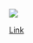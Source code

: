 ![](https://travis-ci.org/judgegc/pekamigration.svg?branch=master)

[Link](https://judgegc.github.io/pekamigration)